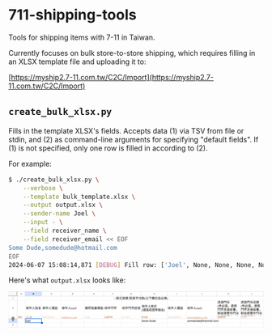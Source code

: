 # 711-shipping-tools

Tools for shipping items with 7-11 in Taiwan.

Currently focuses on bulk store-to-store shipping, which requires filling in an XLSX template file and uploading it to:

[https://myship2.7-11.com.tw/C2C/Import](https://myship2.7-11.com.tw/C2C/Import)

## `create_bulk_xlsx.py`

Fills in the template XLSX's fields.  Accepts data (1) via TSV from file or stdin, and (2) as command-line arguments for specifying "default fields".  If (1) is not specified, only one row is filled in according to (2).

For example:

```sh
$ ./create_bulk_xlsx.py \
    --verbose \
    --template bulk_template.xlsx \
    --output output.xlsx \
    --sender-name Joel \
    --input - \
    --field receiver_name \
    --field receiver_email << EOF
Some Dude,somedude@hotmail.com
EOF
2024-06-07 15:08:14,871 [DEBUG] Fill row: ['Joel', None, None, None, None, None, 'Some Dude', None, 'somedude@hotmail.com', None, None]
```

Here's what `output.xlsx` looks like:

![Screenshot of bulk upload XLSX file](example.png)
